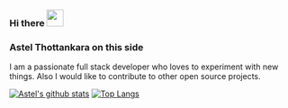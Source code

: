 ### Hi there <img src="https://raw.githubusercontent.com/MartinHeinz/MartinHeinz/master/wave.gif" width="30px">

### Astel Thottankara on this side
 I am a passionate full stack developer who loves to experiment with new things. Also I would like to contribute to other open source projects.

[![Astel's github stats](https://github-readme-stats.vercel.app/api?username=astonizer&show_icons=true)](https://github.com/astonizer/github-readme-stats) [![Top Langs](https://github-readme-stats.vercel.app/api/top-langs/?username=astonizer&layout=compact&show_icons=true)](https://github.com/astonizer/github-readme-stats)
